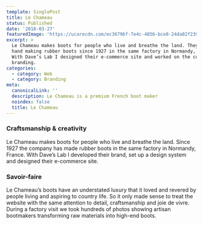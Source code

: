 ```yaml
---
template: SinglePost
title: Le Chameau
status: Published
date: '2018-03-27'
featuredImage: 'https://ucarecdn.com/ec36796f-7e4c-4856-bce8-24da02f239b4/'
excerpt: >
  Le Chameau makes boots for people who live and breathe the land. They’ve been
  hand making rubber boots since 1927 in the same factory in Normandy, France.
  With Dave’s Lab I designed their e-commerce site and worked on the company’s
  branding.
categories:
  - category: Web
  - category: Branding
meta:
  canonicalLink: ''
  description: Le Chameau is a premium French boot maker
  noindex: false
  title: Le Chameau
---
```

### Craftsmanship & creativity

Le Chameau makes boots for people who live and breathe the land. Since 1927 the company has made rubber boots in the same factory in Normandy, France. With Dave’s Lab I developed their brand, set up a design system and designed their e-commerce site.

### Savoir-faire

Le Chameau’s boots have an understated luxury that it loved and revered by people living and aspiring to country life. So it only made sense to treat the website with the same attention to detail, craftsmanship and joie de vivre. During a factory visit we took hundreds of photos showing artisan bootmakers transforming raw materials into high-end boots.

